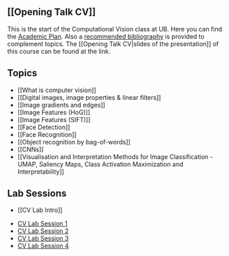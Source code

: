 ## [[Opening Talk CV]]
This is the start of the Computational Vision class at UB. Here you can find the [Academic Plan](http://grad.ub.edu/grad3/plae/AccesInformePD?codiGiga=364315&curs=2023&recurs=pub_dossiers). Also a [recommended bibliography](https://cercabib.ub.edu/discovery/search?query=any,contains,GIGA%20364315&tab=LibraryCatalog&search_scope=MyInstitution&vid=34CSUC_UB:VU1&offset=0) is provided to complement topics. The [[Opening Talk CV|slides of the presentation]] of this course can be found at the link.

## Topics
- [[What is computer vision]]
- [[Digital images, image properties & linear filters]]
- [[Image gradients and edges]]
- [[Image Features (HoG)]]
- [[Image Features (SIFT)]]
- [[Face Detection]]
- [[Face Recognition]]
- [[Object recognition by bag-of-words]]
- [[CNNs]]
- [[Visualisation and Interpretation Methods for Image Classification - UMAP, Saliency Maps, Class Activation Maximization and Interpretability]]
## Lab Sessions
- [[CV Lab Intro]]
* [CV Lab Session 1](https://github.com/MarioROT/CV-MAI/tree/main/Session%201)
* [CV Lab Session 2](https://github.com/MarioROT/CV-MAI/tree/main/Session%202)
* [CV Lab Session 3](https://github.com/MarioROT/CV-MAI/tree/main/Session%203)
* [CV Lab Session 4](https://github.com/MarioROT/CV-MAI/tree/main/Session%204)














